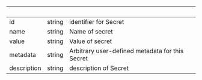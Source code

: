 <!-- Code generated for API Clients. DO NOT EDIT. -->

| &nbsp;      | &nbsp; | &nbsp;                                          |
| ----------- | ------ | ----------------------------------------------- |
| id          | string | identifier for Secret                           |
| name        | string | Name of secret                                  |
| value       | string | Value of secret                                 |
| metadata    | string | Arbitrary user-defined metadata for this Secret |
| description | string | description of Secret                           |
